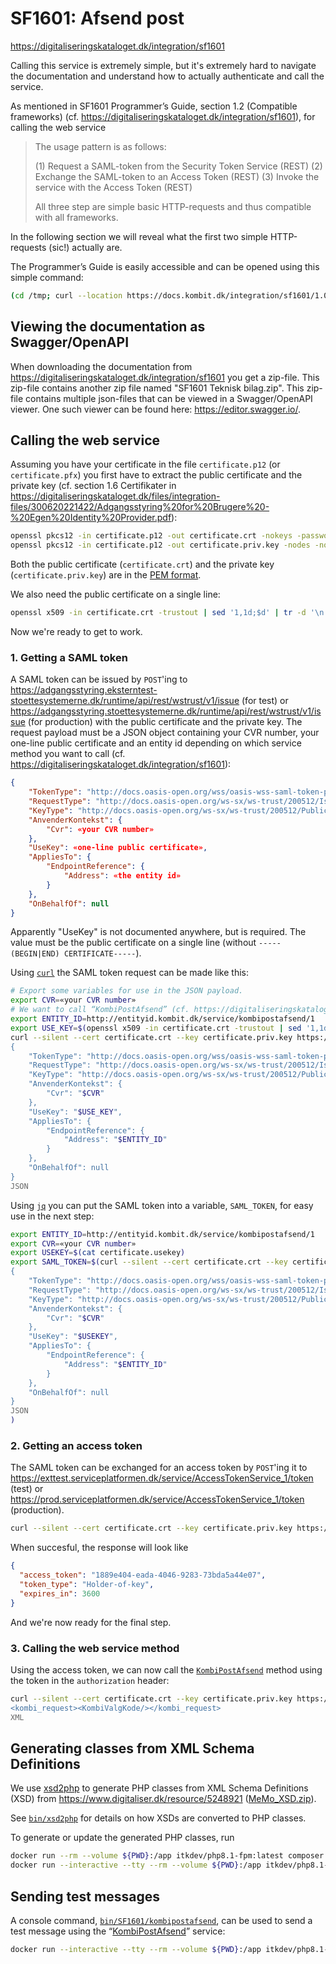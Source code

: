 # SF1601: Afsend post

<https://digitaliseringskataloget.dk/integration/sf1601>

Calling this service is extremely simple, but it's extremely hard to navigate
the documentation and understand how to actually authenticate and call the
service.

As mentioned in SF1601 Programmer’s Guide, section 1.2 (Compatible frameworks)
(cf. <https://digitaliseringskataloget.dk/integration/sf1601>), for calling the
web service

> The usage pattern is as follows:
>
> (1) Request a SAML-token from the Security Token Service (REST)
> (2) Exchange the SAML-token to an Access Token (REST)
> (3) Invoke the service with the Access Token (REST)
>
> All three step are simple basic HTTP-requests and thus compatible with all
> frameworks.

In the following section we will reveal what the first two simple HTTP-requests
(sic!) actually are.

The Programmer’s Guide is easily accessible and can be opened using this simple
command:

```sh
(cd /tmp; curl --location https://docs.kombit.dk/integration/sf1601/1.0/pakke --output SF1601.zip; unzip SF1601.zip 'SF1601 Bilag*.zip'; unzip "SF1601 Bilag*.zip"; open "SF1601 Bilag*/SF1601 Programmer's Guide.pdf")
```

## Viewing the documentation as Swagger/OpenAPI

When downloading the documentation from <https://digitaliseringskataloget.dk/integration/sf1601>
you get a zip-file. This zip-file contains another zip file named
"SF1601 Teknisk bilag.zip". This zip-file contains multiple json-files
that can be viewed in a Swagger/OpenAPI viewer.
One such viewer can be found here: <https://editor.swagger.io/>.

## Calling the web service

Assuming you have your certificate in the file `certificate.p12` (or
`certificate.pfx`) you first have to extract the public certificate and the
private key (cf. section 1.6 Certifikater in
<https://digitaliseringskataloget.dk/files/integration-files/300620221422/Adgangsstyring%20for%20Brugere%20-%20Egen%20Identity%20Provider.pdf>):

```sh
openssl pkcs12 -in certificate.p12 -out certificate.crt -nokeys -password pass:'«the p12 password>'
openssl pkcs12 -in certificate.p12 -out certificate.priv.key -nodes -nocerts -password pass:'«the p12 password>'
```

Both the public certificate (`certificate.crt`) and the private key
(`certificate.priv.key`) are in the [PEM
format](https://en.wikipedia.org/wiki/Privacy-Enhanced_Mail).

We also need the public certificate on a single line:

```sh
openssl x509 -in certificate.crt -trustout | sed '1,1d;$d' | tr -d '\n'
```

Now we're ready to get to work.

### 1. Getting a SAML token

A SAML token can be issued by `POST`'ing to
<https://adgangsstyring.eksterntest-stoettesystemerne.dk/runtime/api/rest/wstrust/v1/issue>
(for test) or
<https://adgangsstyring.stoettesystemerne.dk/runtime/api/rest/wstrust/v1/issue>
(for production) with the public certificate and the private key. The request
payload must be a JSON object containing your CVR number, your one-line public
certificate and an entity id depending on which service method you want to call
(cf. <https://digitaliseringskataloget.dk/integration/sf1601>):

```JSON
{
    "TokenType": "http://docs.oasis-open.org/wss/oasis-wss-saml-token-profile-1.1#SAMLV2.0",
    "RequestType": "http://docs.oasis-open.org/ws-sx/ws-trust/200512/Issue",
    "KeyType": "http://docs.oasis-open.org/ws-sx/ws-trust/200512/PublicKey",
    "AnvenderKontekst": {
        "Cvr": «your CVR number»
    },
    "UseKey": «one-line public certificate»,
    "AppliesTo": {
        "EndpointReference": {
            "Address": «the entity id»
        }
    },
    "OnBehalfOf": null
}
```

Apparently "UseKey" is not documented anywhere, but is required. The value must
be the public certificate on a single line (without `-----(BEGIN|END)
CERTIFICATE-----`).

Using [`curl`](https://en.wikipedia.org/wiki/CURL) the SAML token request can be
made like this:

```sh
# Export some variables for use in the JSON payload.
export CVR=«your CVR number»
# We want to call “KombiPostAfsend” (cf. https://digitaliseringskataloget.dk/integration/sf1601)
export ENTITY_ID=http://entityid.kombit.dk/service/kombipostafsend/1
export USE_KEY=$(openssl x509 -in certificate.crt -trustout | sed '1,1d;$d' | tr -d '\n')
curl --silent --cert certificate.crt --key certificate.priv.key https://adgangsstyring.eksterntest-stoettesystemerne.dk/runtime/api/rest/wstrust/v1/issue --request POST --header 'content-type: application/json' --data @- <<JSON
{
    "TokenType": "http://docs.oasis-open.org/wss/oasis-wss-saml-token-profile-1.1#SAMLV2.0",
    "RequestType": "http://docs.oasis-open.org/ws-sx/ws-trust/200512/Issue",
    "KeyType": "http://docs.oasis-open.org/ws-sx/ws-trust/200512/PublicKey",
    "AnvenderKontekst": {
        "Cvr": "$CVR"
    },
    "UseKey": "$USE_KEY",
    "AppliesTo": {
        "EndpointReference": {
            "Address": "$ENTITY_ID"
        }
    },
    "OnBehalfOf": null
}
JSON
```

Using [`jq`](https://stedolan.github.io/jq/) you can put the SAML token into a
variable, `SAML_TOKEN`, for easy use in the next step:

```sh
export ENTITY_ID=http://entityid.kombit.dk/service/kombipostafsend/1
export CVR=«your CVR number»
export USEKEY=$(cat certificate.usekey)
export SAML_TOKEN=$(curl --silent --cert certificate.crt --key certificate.priv.key https://adgangsstyring.eksterntest-stoettesystemerne.dk/runtime/api/rest/wstrust/v1/issue --request POST --header 'content-type: application/json' --data @- <<JSON | jq --raw-output '.RequestedSecurityToken.Assertion'
{
    "TokenType": "http://docs.oasis-open.org/wss/oasis-wss-saml-token-profile-1.1#SAMLV2.0",
    "RequestType": "http://docs.oasis-open.org/ws-sx/ws-trust/200512/Issue",
    "KeyType": "http://docs.oasis-open.org/ws-sx/ws-trust/200512/PublicKey",
    "AnvenderKontekst": {
        "Cvr": "$CVR"
    },
    "UseKey": "$USEKEY",
    "AppliesTo": {
        "EndpointReference": {
            "Address": "$ENTITY_ID"
        }
    },
    "OnBehalfOf": null
}
JSON
)
```

### 2. Getting an access token

The SAML token can be exchanged for an access token by `POST`'ing it to
<https://exttest.serviceplatformen.dk/service/AccessTokenService_1/token> (test)
or <https://prod.serviceplatformen.dk/service/AccessTokenService_1/token>
(production).

```sh
curl --silent --cert certificate.crt --key certificate.priv.key https://exttest.serviceplatformen.dk/service/AccessTokenService_1/token --data-urlencode "saml-token=$SAML_TOKEN"
```

When succesful, the response will look like

```JSON
{
  "access_token": "1889e404-eada-4046-9283-73bda5a44e07",
  "token_type": "Holder-of-key",
  "expires_in": 3600
}
```

And we're now ready for the final step.

### 3. Calling the web service method

Using the access token, we can now call the
[`KombiPostAfsend`](https://digitaliseringskataloget.dk/integration/sf1601)
method using the token in the `authorization` header:

```sh
curl --silent --cert certificate.crt --key certificate.priv.key https://exttest.serviceplatformen.dk/service/KombiPostAfsend_1/kombi --header 'authorization: Holder-of-key 1889e404-eada-4046-9283-73bda5a44e07' --data @- <<'XML'
<kombi_request><KombiValgKode/></kombi_request>
XML
```

## Generating classes from XML Schema Definitions

We use [xsd2php](https://github.com/goetas-webservices/xsd2php) to generate PHP
classes from XML Schema Definitions (XSD) from
<https://www.digitaliser.dk/resource/5248921>
([MeMo_XSD.zip](https://www.digitaliser.dk/resource/5248921/artefact/MeMo_XSD.zip?artefact=true&PID=6075979)).

See [`bin/xsd2php`](bin/xsd2php) for details on how XSDs are converted to PHP
classes.

To generate or update the generated PHP classes, run

```sh
docker run --rm --volume ${PWD}:/app itkdev/php8.1-fpm:latest composer install
docker run --interactive --tty --rm --volume ${PWD}:/app itkdev/php8.1-fpm:latest bin/xsd2php
```

## Sending test messages

A console command, [`bin/SF1601/kombipostafsend`](bin/SF1601/kombipostafsend),
can be used to send a test message using the
“[KombiPostAfsend](https://digitaliseringskataloget.dk/integration/sf1601#table-of-contents-1-2)”
service:

```sh
docker run --interactive --tty --rm --volume ${PWD}:/app itkdev/php8.1-fpm:latest bin/SF1601/kombipostafsend –help
```
